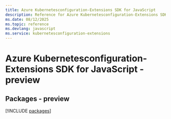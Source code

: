 ```yaml
---
title: Azure Kubernetesconfiguration-Extensions SDK for JavaScript
description: Reference for Azure Kubernetesconfiguration-Extensions SDK for JavaScript
ms.date: 08/12/2025
ms.topic: reference
ms.devlang: javascript
ms.service: kubernetesconfiguration-extensions
---
```

# Azure Kubernetesconfiguration-Extensions SDK for JavaScript - preview
## Packages - preview
[!INCLUDE [packages](kubernetesconfiguration-extensions-index.md)]